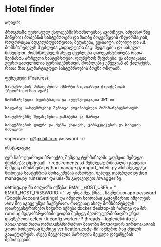 # Hotel finder

  აღწერა

პროგრამა ტურისტულ ქალაქებში(რომბლებსაც ავირჩევთ, ამჟამად 5ზე მიწერია) მოძებნის სასტუმროებს და მათზე მოგვაწვდის
ინფორმაციას, როგორიცაა ადგილმდებარეობა, შეფასება, ვებსაიტი, იმეილი და ა.შ. 
მომხმარებელს შეეძლება გაფილტვრა მაგ. შეფასების და სახელის
მიხედვით. მომხმარებელს ასევე შეეძლება დარეგისტრირება რათა
შეინახოს არჩეული სასტუმროები, დაუწეროს შეფასება. ეს აპლიკაცია უფრო
გათვლილია ტურისტებისთვის რომლებიც ეწვევიან ამ ქალაქებს, რათა მათ
გაუმარტივდეთ სასტუმროების პოვნა ონლაინ.



  ფუნქციები (Features):

    სასტუმროების მონაცემების იმპორტი სხვადასხვა ქალაქებიდან (OpenStreetMap-იდან)

    მომხმარებელთა რეგისტრაცია და ავტენტიფიკაცია JWT-ით

    საყვარელ სასტუმროებად შენახვა ლოგინირებული მომხმარებლებისთვის

    სასტუმროებზე შეფასებების დამატება და მართვა

    სასტუმროების ფილტრი და ძებნა ქალაქის, ვარსკვლავების და სახელის მიხედვით



superuser - c@gmail.com
password - c

  ინსტალაცია

ჯერ ჩამოტვირთეთ პროექტი, შემდეგ ტერმინალში გაუშვით შემდეგი ბრძანება: pip install -r requirements.txt
შემდეგ ტერმინალში გაუშვით შემდეგი ბრძანება: python manage.py import_hotels.py 
ამის შედეგად მოხდება სასტუმროს მონაცემების იმპორტი. შემდეგ დაწერეთ: python manage.py runserver და urls-ში გადავიდეთ /swagger ზე.

settings.py ში ბოლოში იქნება:
EMAIL_HOST_USER = ''
EMAIL_HOST_PASSWORD = ''
აქ უნდა შევქმნათ, ჩავწეროთ app password (Google Account Settings) და იმეილი საიდანაც გავაგზავნით იმეილებს
.env შიც იგივე უნდა ჩავწეროთ.
როდესაც ახალ მომხმარებელს დაარეგისტრირებთ საჭირო იქნება  docker desktop-ის ჩართვა და მის running მდგომარეობაში ყოფნა
შემდეგ მეორე ტერმინალში უნდა დავწეროთ: celery   -A   config   worker -P threads  --loglevel=info
ეს გავაკეთეთ რათა დარეგისტრირებულ მაილზე მოგვივიდეს ვერიფიკაციის კოდი რომელსაც შემდეგ verification_code-ში ჩავწერთ რაც მეილს გაააქტიურებს.
ასევე შეგვიძლია პაროლის შეცვლა დავიწყების შემთხვევაში 





  




    
